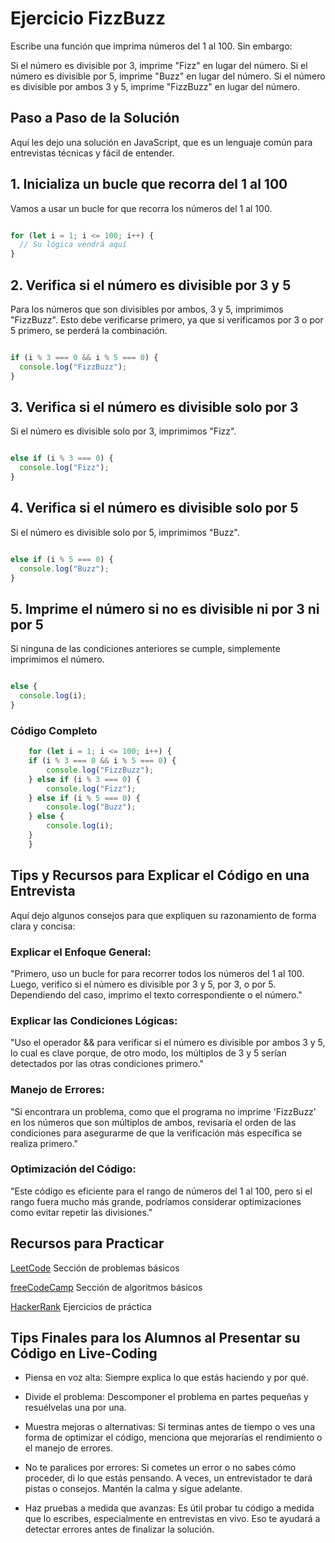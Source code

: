 # Ejercicio FizzBuzz

Escribe una función que imprima números del 1 al 100. Sin embargo:

Si el número es divisible por 3, imprime "Fizz" en lugar del número.
Si el número es divisible por 5, imprime "Buzz" en lugar del número.
Si el número es divisible por ambos 3 y 5, imprime "FizzBuzz" en lugar del número.

## Paso a Paso de la Solución
Aquí les dejo una solución en JavaScript, que es un lenguaje común para entrevistas técnicas y fácil de entender.

## 1. Inicializa un bucle que recorra del 1 al 100
Vamos a usar un bucle for que recorra los números del 1 al 100.

```javascript

for (let i = 1; i <= 100; i++) {
  // Su lógica vendrá aquí
}
```
## 2. Verifica si el número es divisible por 3 y 5
Para los números que son divisibles por ambos, 3 y 5, imprimimos "FizzBuzz". Esto debe verificarse primero, ya que si verificamos por 3 o por 5 primero, se perderá la combinación.

```javascript

if (i % 3 === 0 && i % 5 === 0) {
  console.log("FizzBuzz");
}
```

## 3. Verifica si el número es divisible solo por 3
Si el número es divisible solo por 3, imprimimos "Fizz".

```javascript

else if (i % 3 === 0) {
  console.log("Fizz");
}
```

## 4. Verifica si el número es divisible solo por 5
Si el número es divisible solo por 5, imprimimos "Buzz".

```javascript

else if (i % 5 === 0) {
  console.log("Buzz");
}
```

## 5. Imprime el número si no es divisible ni por 3 ni por 5
Si ninguna de las condiciones anteriores se cumple, simplemente imprimimos el número.

```javascript

else {
  console.log(i);
}
```

### Código Completo
```javascript
    for (let i = 1; i <= 100; i++) {
    if (i % 3 === 0 && i % 5 === 0) {
        console.log("FizzBuzz");
    } else if (i % 3 === 0) {
        console.log("Fizz");
    } else if (i % 5 === 0) {
        console.log("Buzz");
    } else {
        console.log(i);
    }
    }
``` 

## Tips y Recursos para Explicar el Código en una Entrevista

Aquí dejo algunos consejos para que expliquen su razonamiento de forma clara y concisa:

### Explicar el Enfoque General:
"Primero, uso un bucle for para recorrer todos los números del 1 al 100. Luego, verifico si el número es divisible por 3 y 5, por 3, o por 5. Dependiendo del caso, imprimo el texto correspondiente o el número."

### Explicar las Condiciones Lógicas:
"Uso el operador && para verificar si el número es divisible por ambos 3 y 5, lo cual es clave porque, de otro modo, los múltiplos de 3 y 5 serían detectados por las otras condiciones primero."

### Manejo de Errores:
"Si encontrara un problema, como que el programa no imprime 'FizzBuzz' en los números que son múltiplos de ambos, revisaría el orden de las condiciones para asegurarme de que la verificación más específica se realiza primero."

### Optimización del Código:
"Este código es eficiente para el rango de números del 1 al 100, pero si el rango fuera mucho más grande, podríamos considerar optimizaciones como evitar repetir las divisiones."

## Recursos para Practicar
[LeetCode](https://leetcode.com/) Sección de problemas básicos

[freeCodeCamp](https://www.freecodecamp.org/learn) Sección de algoritmos básicos

[HackerRank](https://www.hackerrank.com/) Ejercicios de práctica

## Tips Finales para los Alumnos al Presentar su Código en Live-Coding

- Piensa en voz alta: Siempre explica lo que estás haciendo y por qué. 

- Divide el problema: Descomponer el problema en partes pequeñas y resuélvelas una por una.

- Muestra mejoras o alternativas: Si terminas antes de tiempo o ves una forma de optimizar el código, menciona que mejorarías el rendimiento o el manejo de errores.

- No te paralices por errores: Si cometes un error o no sabes cómo proceder, di lo que estás pensando. A veces, un entrevistador te dará pistas o consejos. Mantén la calma y sigue adelante.

- Haz pruebas a medida que avanzas: Es útil probar tu código a medida que lo escribes, especialmente en entrevistas en vivo. Eso te ayudará a detectar errores antes de finalizar la solución.
